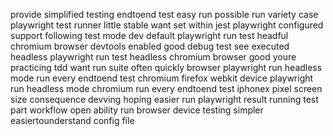 provide simplified testing endtoend test easy run possible run variety case playwright test runner little stable want set within jest playwright configured support following test mode dev default playwright run test headful chromium browser devtools enabled good debug test see executed headless playwright run test headless chromium browser good youre practicing tdd want run suite often quickly browser playwright run headless mode run every endtoend test chromium firefox webkit device playwright run headless mode chromium run every endtoend test iphonex pixel screen size consequence devving hoping easier run playwright result running test part workflow open ability run browser device testing simpler easiertounderstand config file